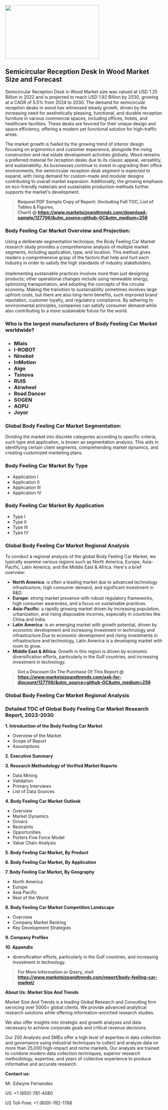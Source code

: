 <p><img class="alignnone size-medium wp-image-20088" src="https://ffe5etoiles.com/wp-content/uploads/2024/12/MST1-300x171.png" alt="" width="300" height="171" /></p><h2>Semicircular Reception Desk In Wood Market Size and Forecast</h2><p>Semicircular Reception Desk in Wood Market size was valued at USD 1.25 Billion in 2022 and is projected to reach USD 1.92 Billion by 2030, growing at a CAGR of 5.5% from 2024 to 2030. The demand for semicircular reception desks in wood has witnessed steady growth, driven by the increasing need for aesthetically pleasing, functional, and durable reception furniture in various commercial spaces, including offices, hotels, and healthcare facilities. These desks are favored for their unique design and space efficiency, offering a modern yet functional solution for high-traffic areas.</p><p>The market growth is fueled by the growing trend of interior design focusing on ergonomics and customer experience, alongside the rising construction and real estate development activities globally. Wood remains a preferred material for reception desks due to its classic appeal, versatility, and sustainability. As businesses continue to invest in upgrading their office environments, the semicircular reception desk segment is expected to expand, with rising demand for custom-made and modular designs contributing to overall market expansion. Additionally, the growing emphasis on eco-friendly materials and sustainable production methods further supports the market's development.</p></p><blockquote id="" class=""><strong>Request PDF Sample Copy of Report: (Including Full TOC, List of Tables &amp; Figures, Chart)&nbsp;@&nbsp;<strong><a href="https://www.marketsizeandtrends.com/download-sample/127706/&utm_source=github-GC&utm_medium=256" target="_blank">https://www.marketsizeandtrends.com/download-sample/127706/&utm_source=github-GC&utm_medium=256</a></strong></strong></blockquote><h3 id="" class="">Body Feeling Car Market&nbsp;Overview and Projection:</h3><p id="" class="">Using a deliberate segmentation technique, the Body Feeling Car Market research study provides a comprehensive analysis of multiple market segments, including application, type, and location. This method gives readers a comprehensive grasp of the factors that help and hurt each industry in order to satisfy the high standards of industry stakeholders. <br /> <br />Implementing sustainable practices involves more than just designing products; other operational changes include using renewable energy, optimizing transportation, and adopting the concepts of the circular economy. Making the transition to sustainability sometimes involves large upfront costs, but there are also long-term benefits, such improved brand reputation, customer loyalty, and regulatory compliance. By adhering to environmental principles, companies can satisfy consumer demand while also contributing to a more sustainable future for the world.</p><h3 id="" class="">Who is the largest manufacturers of&nbsp;Body Feeling Car Market worldwide?</h3><h3 class=""><p><ul><li>Mlais </li><li> I-ROBOT </li><li> Ninebot </li><li> InMotion </li><li> Aigo </li><li> Tsinova </li><li> RUIS </li><li> Airwheel </li><li> Road Dancer </li><li> SOGEN </li><li> AOPU </li><li> Joyor</li></ul></p></h3><h3 id="" class="">Global&nbsp;Body Feeling Car Market Segmentation:</h3><p id="" class="">Dividing the market into discrete categories according to specific criteria, such type and application, is known as segmentation analysis. This aids in identifying certain client segments, comprehending market dynamics, and creating customized marketing plans.</p><h3 id="" class="">Body Feeling Car Market&nbsp;By Type</h3><p><p><ul><li>Application I</li><li> Application II</li><li> Application III</li><li> Application IV</p></li></ul></p></p><h3 id="" class="">Body Feeling Car Market&nbsp;By Application</h3><p class=""><p><ul><li>Type I</li><li> Type II</li><li> Type III</li><li> Type IV</li></ul></p></p><h3 id="" class="">Global Body Feeling Car Market Regional Analysis</h3><p id="" class="">To conduct a regional analysis of the global Body Feeling Car Market, we typically examine various regions such as North America, Europe, Asia-Pacific, Latin America, and the Middle East &amp; Africa. Here's a brief overview:</p><ul><li><strong>North America</strong>: is often a leading market due to advanced technology infrastructure, high consumer demand, and significant investment in R&amp;D.</li><li><strong>Europe</strong>: strong market presence with robust regulatory frameworks, high consumer awareness, and a focus on sustainable practices.</li><li><strong>Asia-Pacific</strong>: a rapidly growing market driven by increasing population, urbanization, and rising disposable incomes, especially in countries like China and India.</li><li><strong>Latin America</strong>: is an emerging market with growth potential, driven by economic development and increasing investment in technology and infrastructure.Due to economic development and rising investments in infrastructure and technology, Latin America is a developing market with room to grow.</li><li><strong>Middle East &amp; Africa</strong>: Growth in this region is driven by economic diversification efforts, particularly in the Gulf countries, and increasing investment in technology.</li></ul><blockquote id="" class=""><strong>Get a Discount On The Purchase Of This Report @ <strong><a href="https://www.marketsizeandtrends.com/ask-for-discount/127706/&utm_source=github-GC&utm_medium=256" target="_blank">https://www.marketsizeandtrends.com/ask-for-discount/127706/&utm_source=github-GC&utm_medium=256</a></strong></strong></blockquote><h3 id="" class="">Global Body Feeling Car Market Regional Analysis</h3><h3 id="" class="">Detailed TOC of Global Body Feeling Car Market Research Report, 2023-2030</h3><p id="" class=""><strong>1. Introduction of the Body Feeling Car Market</strong></p><ul><li>Overview of the Market</li><li>Scope of Report</li><li>Assumptions</li></ul><p id="" class=""><strong>2. Executive Summary</strong></p><p id="" class=""><strong>3. Research Methodology of Verified Market Reports</strong></p><ul><li>Data Mining</li><li>Validation</li><li>Primary Interviews</li><li>List of Data Sources</li></ul><p id="" class=""><strong>4. Body Feeling Car Market Outlook</strong></p><ul><li>Overview</li><li>Market Dynamics</li><li>Drivers</li><li>Restraints</li><li>Opportunities</li><li>Porters Five Force Model</li><li>Value Chain Analysis</li></ul><p id="" class=""><strong>5. Body Feeling Car Market, By Product</strong></p><p id="" class=""><strong>6. Body Feeling Car Market, By Application</strong></p><p id="" class=""><strong>7. Body Feeling Car Market, By Geography</strong></p><ul><li>North America</li><li>Europe</li><li>Asia Pacific</li><li>Rest of the World</li></ul><p id="" class=""><strong>8. Body Feeling Car Market Competitive Landscape</strong></p><ul><li>Overview</li><li>Company Market Ranking</li><li>Key Development Strategies</li></ul><p id="" class=""><strong>9. Company Profiles</strong></p><p id="" class=""><strong>10. Appendix</strong></p><ul><li>diversification efforts, particularly in the Gulf countries, and increasing investment in technology.</li></ul><blockquote id="" class=""><strong>For More Information or Query, visit <strong><strong><a href="https://www.marketsizeandtrends.com/report/body-feeling-car-market/" target="_blank">https://www.marketsizeandtrends.com/report/body-feeling-car-market/</a></strong></strong></strong></blockquote><p id="" class=""><strong>About Us: Market Size And Trends</strong></p><p id="" class="">Market Size And Trends is a leading Global Research and Consulting firm servicing over 5000+ global clients. We provide advanced analytical research solutions while offering information-enriched research studies.</p><p id="" class="">We also offer insights into strategic and growth analyses and data necessary to achieve corporate goals and critical revenue decisions.</p><p id="" class="">Our 250 Analysts and SMEs offer a high level of expertise in data collection and governance using industrial techniques to collect and analyze data on more than 25,000 high-impact and niche markets. Our analysts are trained to combine modern data collection techniques, superior research methodology, expertise, and years of collective experience to produce informative and accurate research.</p><p id="" class=""><strong>Contact us:</strong></p><p id="" class="">Mr. Edwyne Fernandes</p><p id="" class="">US: +1 (650)-781-4080</p><p id="" class="">US Toll-Free: +1 (800)-782-1768</p>
